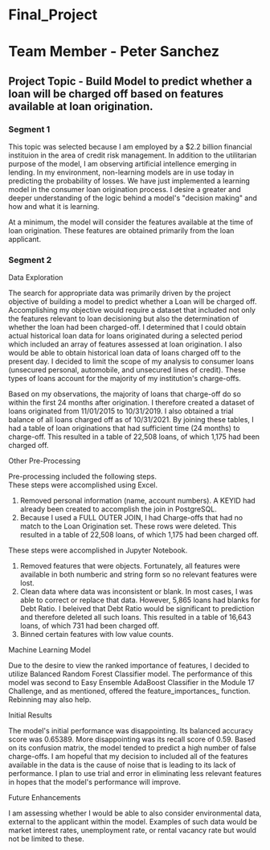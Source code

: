 # Final_Project

# Team Member - Peter Sanchez

## Project Topic - Build Model to predict whether a loan will be charged off based on features available at loan origination. 

### Segment 1
 
This topic was selected because I am employed by a $2.2 billion financial instituion in the area of credit risk management.  In addition to the utilitarian purpose of the model, I am observing artificial intellence emerging in lending.  In my environment, non-learning models are in use today in predicting the probability of losses.  We have just implemented a learning model in the consumer loan origination process.  I desire a greater and deeper understanding of the logic behind a model's "decision making" and how and what it is learning.  

At a minimum, the model will consider the features available at the time of loan origination.  These features are obtained primarily from the loan applicant.  
### Segment 2 

Data Exploration

The search for appropriate data was primarily driven by the project objective of building a model to predict whether a Loan will be charged off. Accomplishing my objective would require a dataset that included not only the features relevant to loan decisioning but also the determination of whether the loan had been charged-off.  I determined that I could obtain actual historical loan data for loans originated during a selected period which included an array of features assessed at loan origination. I also would be able to obtain historical loan data of loans charged off to the present day. I decided to limit the scope of my analysis to consumer loans (unsecured personal, automobile, and unsecured lines of credit).  These types of loans account for the majority of my institution's charge-offs. 

Based on my observations, the majority of loans that charge-off do so within the first 24 months after origination.  I therefore created a dataset of loans originated from 11/01/2015 to 10/31/2019.  I also obtained a trial balance of all loans charged off as of 10/31/2021.  By joining these tables, I had a table of loan originations that had sufficient time (24 months) to charge-off.  This resulted in a table of 22,508 loans, of which 1,175 had been charged off.

Other Pre-Processing

Pre-processing included the following steps.  
These steps were accomplished using Excel.
1. Removed personal information (name, account numbers).  A KEYID had already been created to accomplish the join in PostgreSQL.
2. Because I used a FULL OUTER JOIN, I had Charge-offs that had no match to the Loan Origination set.  These rows were deleted.  This resulted in a table of 22,508 loans, of which 1,175 had been charged off.

These steps were accomplished in Jupyter Notebook.

1. Removed features that were objects. Fortunately, all features were available in both numberic and string form so no relevant features were lost.
2. Clean data where data was inconsistent or blank.  In most cases, I was able to correct or replace that data.  However, 5,865 loans had blanks for Debt Ratio.  I beleived that Debt Ratio would be significant to prediction and therefore deleted all such loans. This resulted in a table of 16,643 loans, of which 731 had been charged off.
3. Binned certain features with low value counts. 

Machine Learning Model

Due to the desire to view the ranked importance of features, I decided to utilize Balanced Random Forest Classifier model. The performance of this model was second to Easy Ensemble AdaBoost Classifier in the Module 17 Challenge, and as mentioned, offered the feature_importances_ function.  Rebinning may also help. 

Initial Results

The model's initial performance was disappointing.  Its balanced accuracy score was 0.65389.  More disappointing was its recall score of 0.59.  Based on its confusion matrix, the model tended to predict a high number of false charge-offs.  I am hopeful that my decision to included all of the features available in the data is the cause of noise that is leading to its lack of performance.  I plan to use trial and error in eliminating less relevant features in hopes that the model's performance will improve. 

Future Enhancements

I am assessing whether I would be able to also consider environmental data, external to the applicant within the model. Examples of such data would be market interest rates, unemployment rate, or rental vacancy rate but would not be limited to these.  

